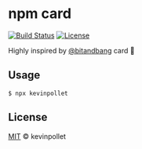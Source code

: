 # npm card

[![Build Status](https://github.com/kevinpollet/kevinpollet/workflows/build/badge.svg)](https://github.com/kevinpollet/kevinpollet/actions)
[![License](https://img.shields.io/badge/license-MIT-blue.svg)](./LICENSE.md)

Highly inspired by [@bitandbang](https://github.com/bnb/bitandbang) card 🙏

## Usage

```shell
$ npx kevinpollet
```

## License

[MIT](./LICENSE.md) © kevinpollet
